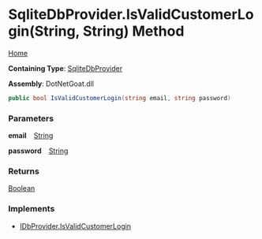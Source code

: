 # SqliteDbProvider\.IsValidCustomerLogin\(String, String\) Method

[Home](../../../../../../../README.md)

**Containing Type**: [SqliteDbProvider](../README.md)

**Assembly**: DotNetGoat\.dll

```csharp
public bool IsValidCustomerLogin(string email, string password)
```

### Parameters

**email** &ensp; [String](https://docs.microsoft.com/en-us/dotnet/api/system.string)

**password** &ensp; [String](https://docs.microsoft.com/en-us/dotnet/api/system.string)

### Returns

[Boolean](https://docs.microsoft.com/en-us/dotnet/api/system.boolean)

### Implements

* [IDbProvider.IsValidCustomerLogin](../../IDbProvider/IsValidCustomerLogin/README.md)

